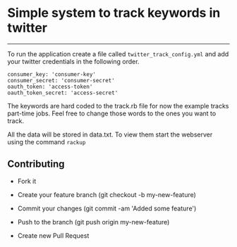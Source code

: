 # Simple system to track keywords in twitter
---------------------------------------------------------

To run the application create a file called `twitter_track_config.yml` and add your twitter credentials in the following order.


```
consumer_key: 'consumer-key'
consumer_secret: 'consumer-secret'
oauth_token: 'access-token'
oauth_token_secret: 'access-secret'
```

The keywords are hard coded to the track.rb file for now the example tracks part-time jobs. Feel free to change those words to the ones you want to track.

All the data will be stored in data.txt. To view them start the webserver using the command `rackup`


## Contributing 

  * Fork it
  
  * Create your feature branch (git checkout -b my-new-feature)
  
  * Commit your changes (git commit -am 'Added some feature')
  
  * Push to the branch (git push origin my-new-feature)
  
  * Create new Pull Request
  